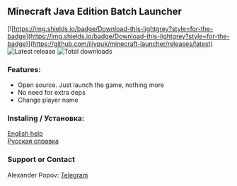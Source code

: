 ## Minecraft Java Edition Batch Launcher
[![https://img.shields.io/badge/Download-this-lightgrey?style=for-the-badge](https://img.shields.io/badge/Download-this-lightgrey?style=for-the-badge)](https://github.com/iiiypuk/minecraft-launcher/releases/latest) ![Latest release](https://img.shields.io/github/v/release/iiiypuk/minecraft-launcher?style=for-the-badge) ![Total downloads](https://img.shields.io/github/downloads/iiiypuk/minecraft-launcher/total?style=for-the-badge)

### Features:
* Open source. Just launch the game, nothing more
* No need for extra deps
* Change player name

### Instaling / Установка:
[English help](https://github.com/IIIypuk/minecraft-launcher/blob/master/INSTALLATION_EN.md)  
[Русская справка](https://github.com/IIIypuk/minecraft-launcher/blob/master/INSTALLATION_RU.md)



### Support or Contact

Alexander Popov: [Telegram](https://telegram.me/slexbc)
